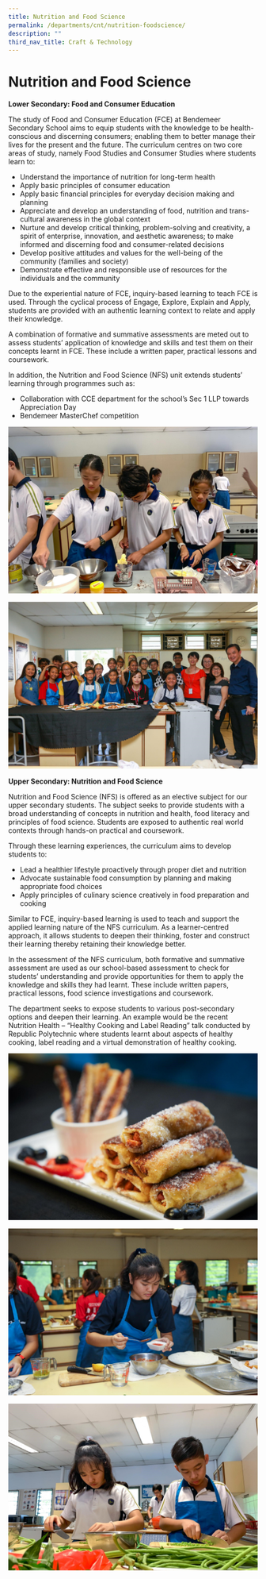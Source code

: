 ```yaml
---
title: Nutrition and Food Science
permalink: /departments/cnt/nutrition-foodscience/
description: ""
third_nav_title: Craft & Technology
---
```


# Nutrition and Food Science
**Lower Secondary: Food and Consumer Education** 
 
The study of Food and Consumer Education (FCE) at Bendemeer Secondary School aims to equip students with the knowledge to be health-conscious and discerning consumers; enabling them to better manage their lives for the present and the future. The curriculum centres on two core areas of study, namely Food Studies and Consumer Studies where students learn to: 
 
* Understand the importance of nutrition for long-term health 
* Apply basic principles of consumer education 
* Apply basic financial principles for everyday decision making and planning 
* Appreciate and develop an understanding of food, nutrition and trans-cultural awareness in the global context 
* Nurture and develop critical thinking, problem-solving and creativity, a spirit of enterprise, innovation, and aesthetic awareness; to make informed and discerning food and consumer-related decisions 
* Develop positive attitudes and values for the well-being of the community (families and society) 
* Demonstrate effective and responsible use of resources for the individuals and the community
 
Due to the experiential nature of FCE, inquiry-based learning to teach FCE is used. Through the cyclical process of Engage, Explore, Explain and Apply, students are provided with an authentic learning context to relate and apply their knowledge.
 
A combination of formative and summative assessments are meted out to assess students’ application of knowledge and skills and test them on their concepts learnt in FCE. These include a written paper, practical lessons and coursework. 
 
In addition, the Nutrition and Food Science (NFS) unit extends students’ learning through programmes such as: 

* Collaboration with CCE department for the school’s Sec 1 LLP towards Appreciation Day
* Bendemeer MasterChef competition 

![Lower Secondary: Food and Consumer Education](/images/food1.jpg)

![Lower Secondary: Food and Consumer Education](/images/food2.jpg)

**Upper Secondary: Nutrition and Food Science**
 
Nutrition and Food Science (NFS) is offered as an elective subject for our upper secondary students. The subject seeks to provide students with a broad understanding of concepts in nutrition and health, food literacy and principles of food science. Students are exposed to authentic real world contexts through hands-on practical and coursework. 

Through these learning experiences, the curriculum aims to develop students to:

* Lead a healthier lifestyle proactively through proper diet and nutrition
* Advocate sustainable food consumption by planning and making appropriate food choices
* Apply principles of culinary science creatively in food preparation and cooking

Similar to FCE, inquiry-based learning is used to teach and support the applied learning nature of the NFS curriculum. As a learner-centred approach, it allows students to deepen their thinking, foster and construct their learning thereby retaining their knowledge better. 
 
In the assessment of the NFS curriculum, both formative and summative assessment are used as our school-based assessment to check for students’ understanding and provide opportunities for them to apply the knowledge and skills they had learnt. These include written papers, practical lessons, food science investigations and coursework. 
 
The department seeks to expose students to various post-secondary options and deepen their learning. An example would be the recent Nutrition Health – “Healthy Cooking and Label Reading” talk conducted by Republic Polytechnic where students learnt about aspects of healthy cooking, label reading and a virtual demonstration of healthy cooking. 

![Upper Secondary: Nutrition and Food Science](/images/food3.jpg)

![Upper Secondary: Nutrition and Food Science](/images/food4.jpg)

![Upper Secondary: Nutrition and Food Science](/images/food5.jpg)